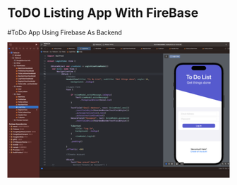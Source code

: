#  ToDO Listing App With FireBase

#ToDo App Using Firebase As Backend 


![Todo Listing App](Screenshot.png)

